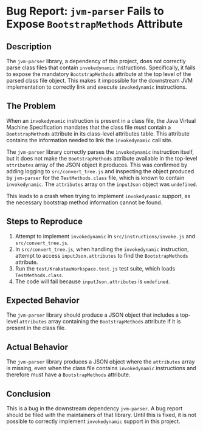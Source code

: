 # Bug Report: `jvm-parser` Fails to Expose `BootstrapMethods` Attribute

## Description

The `jvm-parser` library, a dependency of this project, does not correctly parse class files that contain `invokedynamic` instructions. Specifically, it fails to expose the mandatory `BootstrapMethods` attribute at the top level of the parsed class file object. This makes it impossible for the downstream JVM implementation to correctly link and execute `invokedynamic` instructions.

## The Problem

When an `invokedynamic` instruction is present in a class file, the Java Virtual Machine Specification mandates that the class file *must* contain a `BootstrapMethods` attribute in its class-level attributes table. This attribute contains the information needed to link the `invokedynamic` call site.

The `jvm-parser` library correctly parses the `invokedynamic` instruction itself, but it does not make the `BootstrapMethods` attribute available in the top-level `attributes` array of the JSON object it produces. This was confirmed by adding logging to `src/convert_tree.js` and inspecting the object produced by `jvm-parser` for the `TestMethods.class` file, which is known to contain `invokedynamic`. The `attributes` array on the `inputJson` object was `undefined`.

This leads to a crash when trying to implement `invokedynamic` support, as the necessary bootstrap method information cannot be found.

## Steps to Reproduce

1.  Attempt to implement `invokedynamic` in `src/instructions/invoke.js` and `src/convert_tree.js`.
2.  In `src/convert_tree.js`, when handling the `invokedynamic` instruction, attempt to access `inputJson.attributes` to find the `BootstrapMethods` attribute.
3.  Run the `test/KrakatauWorkspace.test.js` test suite, which loads `TestMethods.class`.
4.  The code will fail because `inputJson.attributes` is `undefined`.

## Expected Behavior

The `jvm-parser` library should produce a JSON object that includes a top-level `attributes` array containing the `BootstrapMethods` attribute if it is present in the class file.

## Actual Behavior

The `jvm-parser` library produces a JSON object where the `attributes` array is missing, even when the class file contains `invokedynamic` instructions and therefore must have a `BootstrapMethods` attribute.

## Conclusion

This is a bug in the downstream dependency `jvm-parser`. A bug report should be filed with the maintainers of that library. Until this is fixed, it is not possible to correctly implement `invokedynamic` support in this project.
